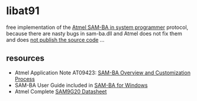 # libat91
free implementation of the [Atmel SAM-BA in system programmer](http://www.atmel.com/tools/atmelsam-bain-systemprogrammer.aspx) protocol, because there are nasty bugs in sam-ba.dll and Atmel does not fix them and does [not publish the source code](http://atmel.force.com/support/articles/en_US/FAQ/Can-we-provide-SAM-BA-full-source-code-so-that-customer-could-modify-the-SAM-BA-GUI-matching-their-concept) …

## resources
* Atmel Application Note AT09423: [SAM-BA Overview and Customization Process](http://www.atmel.com/images/atmel-42438-sam-ba-overview-and-customization-process_applicationnote_at09423.pdf)
* SAM-BA User Guide included in [SAM-BA for Windows](http://www.atmel.com/tools/ATMELSAM-BAIN-SYSTEMPROGRAMMER.aspx)
* Atmel Complete [SAM9G20 Datasheet](http://www.atmel.com/Images/Atmel-6384-32-bit-ARM926-Embedded-Microprocessor-SAM9G20_Datasheet.pdf)
